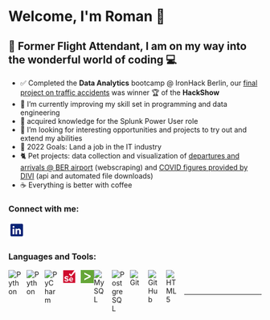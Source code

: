 # Welcome, I'm Roman 👋 


## 🛫 Former Flight Attendant, I am on my way into the wonderful world of coding 💻

- ✅ Completed the **Data Analytics** bootcamp @ IronHack Berlin, our [final project on traffic accidents](https://github.com/Romes-Kalt/Berlin_traffic_accidents_2018-2020/blob/main/README.md) was winner 🏆 of the **HackShow**
- 🌱 I’m currently improving my skill set in programming and data engineering
- 📶 acquired knowledge for the Splunk Power User role
- 🔎 I’m looking for interesting opportunities and projects to try out and extend my abilities 
- 🥅 2022 Goals: Land a job in the IT industry
- 🐈 Pet projects: data collection and visualization of [departures and arrivals @ BER airport](https://github.com/Romes-Kalt/BER-airport-DEP-ARR/blob/main/README.md) (webscraping) and [COVID figures provided by DIVI](https://github.com/Romes-Kalt/DIVI_data/blob/main/README.md) (api and automated file downloads) 
- ☕ Everything is better with coffee

### Connect with me:

[![website](./logo-linkedin.png)](https://www.linkedin.com/in/roman-kaltschew/)

### Languages and Tools:

<img align="left" alt="Python" width="26px" src="https://cdn.jsdelivr.net/gh/devicons/devicon/icons/python/python-original.svg" style="padding-right:10px;" />
<img align="left" alt="Python" width="26px" src="https://cdn.jsdelivr.net/gh/devicons/devicon/icons/pandas/pandas-original.svg" style="padding-right:10px;" />
<img align="left" alt="PyCharm" width="26px" src="https://cdn.jsdelivr.net/gh/devicons/devicon/icons/pycharm/pycharm-original.svg" style="padding-right:10px;" />
<img align="left" alt="HTML5" width="26px" src="https://github.com/devicons/devicon/blob/v2.15.1/icons/selenium/selenium-original.svg" style="padding-right:10px;" />
<img align="left" alt="Splunk" width="26px" src="./splunk_icon.png" style="padding-right:10px border-radius: 10px;" />
<img align="left" alt="MySQL" width="26px" src="https://cdn.jsdelivr.net/gh/devicons/devicon/icons/mysql/mysql-original.svg" style="padding-right:10px;" />
<img align="left" alt="PostgreSQL" width="26px" src="https://cdn.jsdelivr.net/gh/devicons/devicon/icons/postgresql/postgresql-original.svg" style="padding-right:10px;" />
<img align="left" alt="Git" width="26px" src="https://cdn.jsdelivr.net/gh/devicons/devicon/icons/git/git-original.svg" style="padding-right:10px;" />
<img align="left" alt="GitHub" width="26px" src="https://user-images.githubusercontent.com/3369400/139447912-e0f43f33-6d9f-45f8-be46-2df5bbc91289.png" style="padding-right:10px;" />
<img align="left" alt="HTML5" width="26px" src="https://cdn.jsdelivr.net/gh/devicons/devicon/icons/html5/html5-original.svg" style="padding-right:10px;" />

<br />
<br />

---

